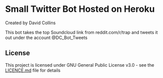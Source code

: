 # Small Twitter Bot Hosted on Heroku

Created by David Collins

This bot takes the top Soundcloud link from reddit.com/r/trap and tweets it out under the account @DC_Bot_Tweets

## License

This project is licensed under GNU General Public License v3.0 - see the [LICENCE.md](LICENCE.md) file for details

